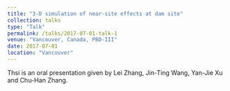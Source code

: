 ```yaml
---
title: "3-D simulation of near-site effects at dam site"
collection: talks
type: "Talk"
permalink: /talks/2017-07-01-talk-1
venue: "Vancouver, Canada, PBD-III"
date: 2017-07-01
location: "Vancouver"
---
```


Thsi is an oral presentation given by Lei Zhang, Jin-Ting Wang, Yan-Jie Xu and Chu-Han Zhang. 